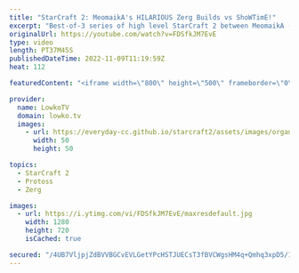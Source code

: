 ```yaml
---
title: "StarCraft 2: MeomaikA's HILARIOUS Zerg Builds vs ShoWTimE!"
excerpt: "Best-of-3 series of high level StarCraft 2 between MeomaikA (Zerg) and ShoWTimE (Protoss). While I've featured ShoWTimE many times before on the YouTube channel, MeomaikA has recently been improving a lot. He's a Zerg who likes to play unorthodox strategies that somehow work out.  Support my work on"
originalUrl: https://youtube.com/watch?v=FDSfkJM7EvE
type: video
length: PT37M45S
publishedDateTime: 2022-11-09T11:19:59Z
heat: 112

featuredContent: "<iframe width=\"800\" height=\"500\" frameborder=\"0\" src=\"https://www.youtube.com/embed/FDSfkJM7EvE\" allow=\"accelerometer; autoplay; encrypted-media; gyroscope; picture-in-picture\" allowfullscreen></iframe>"

provider:
  name: LowkoTV
  domain: lowko.tv
  images:
    - url: https://everyday-cc.github.io/starcraft2/assets/images/organizations/lowko.tv-50x50.jpg
      width: 50
      height: 50

topics:
  - StarCraft 2
  - Protoss
  - Zerg

images:
  - url: https://i.ytimg.com/vi/FDSfkJM7EvE/maxresdefault.jpg
    width: 1280
    height: 720
    isCached: true

secured: "/4UB7VljpjZdBVVBGCvEVLGetYPcHSTJUECsT3fBVCWgsHM4q+Qmhq3xpD5/1kVPHS9P5kTVK176zIUIoebz29G7ThHaMh4MmOebPhJJ30DbrgsouSXR9h9ZZEaD7mBZg+RvgifdlDxV2io04QXwCpHvgaejUOV4AWEu/f0R54Fm3UKx/ysYxlSTo2f0OkJ8ykkLTBm9ilOfxhwM3nUC067nRN5EXe8r23nFQCQxteX0sS1ijwUiTy+iQY+jASKULUnDBTyR7rPyQus+C9UNKJJbj+3g0bSy0lI12v2qAJ0wTlu509EkOCPzP2RoP2DOsOGKkh4FhlKhsb3yxwtY6xcVb+GmmKig6/+8x6MBlXFbG9YEYzz7NABnW/hOKttw5x0U5sMst528uDwK/oMs4vplHnEue9nyVb75j5xHXsw=;w4p533wFciTfFJJqAEXRcw=="
---
```


